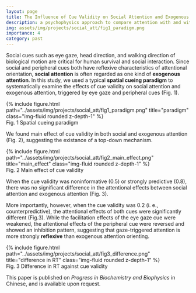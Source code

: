 ```yaml
---
layout: page
title: The Influence of Cue Validity on Social Attention and Exogenous Attention
description: a psychophysics approach to compare attention with and without social context 	
img: assets/img/projects/social_att/fig1_paradigm.png
importance: 4
category: past
---
```


Social cues such as eye gaze, head direction, and walking direction of biological motion are critical for human survival and social interaction. Since social and peripheral cues both have reflexive characteristics of attentional orientation, **social attention** is often regarded as one kind of **exogenous attention**. In this study, we used a typical **spatial cueing paradigm** to systematically examine the effects of cue validity on social attention and exogenous attention, triggered by eye gaze and peripheral cues (Fig. 1).

<div class="row">
    <div class="col-sm mt-3 mt-md-0">
        {% include figure.html path="../assets/img/projects/social_att/fig1_paradigm.png" title="paradigm" class="img-fluid rounded z-depth-1" %}
    </div>
</div>
<div class="caption">
    Fig. 1 Spatial cueing paradigm
</div>

We found main effect of cue validity in both social and exogenous attention (Fig. 2), suggesting the existance of a top-down mechanism. 

<div class="row">
    <div class="col-sm mt-3 mt-md-0">
        {% include figure.html path="../assets/img/projects/social_att/fig2_main_effect.png" title="main_effect" class="img-fluid rounded z-depth-1" %}
    </div>
</div>
<div class="caption">
    Fig. 2 Main effect of cue validity
</div>

When the cue validity was noninformative (0.5) or strongly predictive (0.8), there was no significant difference in the attentional effects between social attention and exogenous attention (Fig. 3).

More importantly, however, when the cue validity was 0.2 (i. e., counterpredictive), the attentional effects of both cues were significantly different (Fig.3). While the facilitation effects of the eye gaze cue were weakened, the attentional effects of the peripheral cue were reversed and showed an inhibition pattern, suggesting that gaze-triggered attention is more strongly **reflexive** than exogenous attention orienting.

<div class="row">
    <div class="col-sm mt-3 mt-md-0">
        {% include figure.html path="../assets/img/projects/social_att/fig3_difference.png" title="difference in RT" class="img-fluid rounded z-depth-1" %}
    </div>
</div>
<div class="caption">
    Fig. 3 Difference in RT against cue validity
</div>

This paper is published on *Progress in Biochemistry and Biophysics* in Chinese, and is available upon request. 
